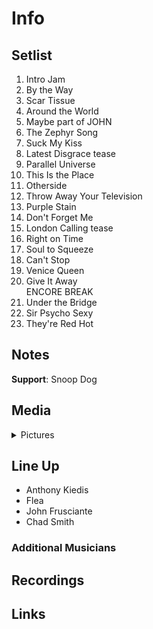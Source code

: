 # Info

## Setlist

1. Intro Jam
2. By the Way
3. Scar Tissue
4. Around the World
5. Maybe part of JOHN
6. The Zephyr Song
7. Suck My Kiss
8. Latest Disgrace tease
9. Parallel Universe
10. This Is the Place
11. Otherside
12. Throw Away Your Television
13. Purple Stain
14. Don't Forget Me
15. London Calling tease
16. Right on Time
17. Soul to Squeeze
18. Can't Stop
19. Venice Queen
20. Give It Away
<br> ENCORE BREAK
21. Under the Bridge
22. Sir Psycho Sexy
23. They're Red Hot

## Notes

**Support**: Snoop Dog

## Media 

<details>
  <summary>Pictures</summary>
  <!--<img alt="Setlist" title="Setlist" src="_.jpg" height="200" />-->
</details>

## Line Up

* Anthony Kiedis
* Flea
* John Frusciante
* Chad Smith

### Additional Musicians

## Recordings

## Links
